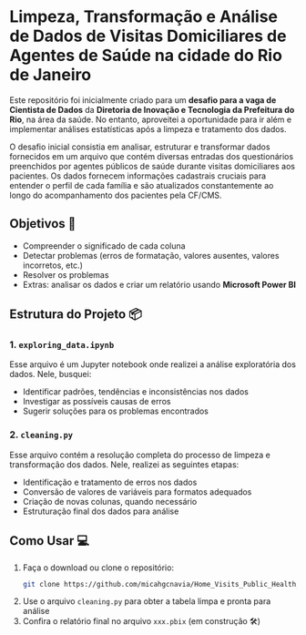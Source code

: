 # Limpeza, Transformação e Análise de Dados de Visitas Domiciliares de Agentes de Saúde na cidade do Rio de Janeiro

Este repositório foi inicialmente criado para um **desafio para a vaga de Cientista de Dados** da **Diretoria de Inovação e Tecnologia da Prefeitura do Rio**, na área da saúde. No entanto, aproveitei a oportunidade para ir além e implementar análises estatísticas após a limpeza e tratamento dos dados.

O desafio inicial consistia em analisar, estruturar e transformar dados fornecidos em um arquivo que contém diversas entradas dos questionários preenchidos por agentes públicos de saúde durante visitas domiciliares aos pacientes. Os dados fornecem informações cadastrais cruciais para entender o perfil de cada família e são atualizados constantemente ao longo do acompanhamento dos pacientes pela CF/CMS.

## Objetivos 🎯

- Compreender o significado de cada coluna
- Detectar problemas (erros de formatação, valores ausentes, valores incorretos, etc.)
- Resolver os problemas
- Extras: analisar os dados e criar um relatório usando **Microsoft Power BI**

## Estrutura do Projeto 📦

### 1. **`exploring_data.ipynb`**
Esse arquivo é um Jupyter notebook onde realizei a análise exploratória dos dados. Nele, busquei:
- Identificar padrões, tendências e inconsistências nos dados
- Investigar as possíveis causas de erros
- Sugerir soluções para os problemas encontrados

### 2. **`cleaning.py`**
Esse arquivo contém a resolução completa do processo de limpeza e transformação dos dados. Nele, realizei as seguintes etapas:
- Identificação e tratamento de erros nos dados
- Conversão de valores de variáveis para formatos adequados
- Criação de novas colunas, quando necessário
- Estruturação final dos dados para análise

## Como Usar 💻

1. Faça o download ou clone o repositório:
   ```bash
   git clone https://github.com/micahgcnavia/Home_Visits_Public_Health_RJ.git
   ```
2. Use o arquivo `cleaning.py` para obter a tabela limpa e pronta para análise
3. Confira o relatório final no arquivo `xxx.pbix` (em construção 🛠️)


